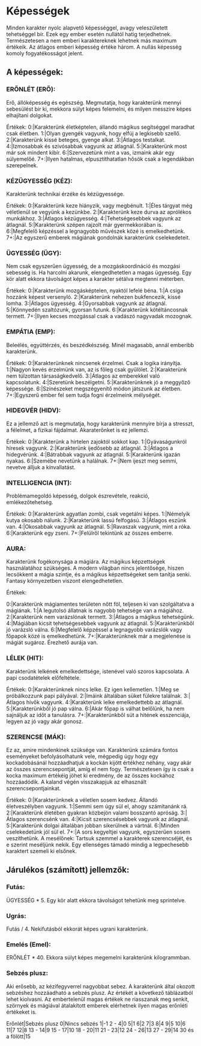 # Képességek

Minden karakter nyolc alapvető képességgel, avagy veleszületett tehetséggel bír. Ezek egy ember esetén nullától hatig terjedhetnek. Természetesen a nem emberi karaktereknek lehetnek más maximum értékeik. Az átlagos emberi képesség értéke három. A nullás képesség komoly fogyatékosságot jelent.

## A képességek:

### ERŐNLÉT (ERŐ):

Erő, állóképesség és egészség. Megmutatja, hogy karakterünk mennyi sebesülést bír ki, mekkora súlyt képes felemelni, és milyen messzire képes elhajítani dolgokat.

Értékek:
0:|Karakterünk életképtelen, állandó mágikus segítséggel maradhat csak életben.
1:|Olyan gyengék vagyunk, hogy elfúj a legkisebb szellő.
2:|Karakterünk kissé beteges, gyenge alkat.
3:|Átlagos testalkat.
4:|Izmosabbak és szívósabbak vagyunk az átlagnál.
5:|Karakterünk most már sok mindent kibír.
6:|Szervezetünk mint a vas, izmaink akár egy súlyemelőé.
7+:|Ilyen hatalmas, elpusztíthatatlan hősök csak a legendákban szerepelnek.

### KÉZÜGYESSÉG (KÉZ):
Karakterünk technikai érzéke és kézügyessége.

Értékek:
0:|Karakterünk keze hiányzik, vagy megbénult.
1:|Éles tárgyat még véletlenül se vegyünk a kezünkbe.
2:|Karakterünk keze durva az aprólékos munkákhoz.
3:|Átlagos kézügyesség.
4:|Tehetségesebbek vagyunk az átlagnál.
5:|Karakterünk szépen rajzolt már gyermekkorában is.
6:|Megfelelő képzéssel a legnagyobb művészek közé is emelkedhetünk.
7+:|Az egyszerű emberek mágiának gondolnák karakterünk cselekedeteit.

### ÜGYESSÉG (ÜGY):

Nem csak egyszerűen ügyesség, de a mozgáskoordináció és mozgási sebesség is. Ha harcolni akarunk, elengedhetetlen a magas ügyesség. Egy kör alatt ekkora távolságot képes a karakter sétálva megtenni méterben.

Értékek:
0:|Karakterünk mozgásképtelen, nyaktól lefelé béna.
1:|A csiga hozzánk képest versenyló.
2:|Karakterünk nehezen bukfencezik, kissé lomha.
3:|Átlagos ügyesség.
4:|Gyorsabbak vagyunk az átlagnál.
5:|Könnyedén szaltózunk, gyorsan futunk.
6:|Karakterünk kötéltáncosnak termett.
7+:|Ilyen kecses mozgással csak a vadászó nagyvadak mozognak.

### EMPÁTIA (EMP):

Beleélés, együttérzés, és beszédkészség. Minél magasabb, annál emberibb karakterünk.

Értékek:
0:|Karakterünknek nincsenek érzelmei. Csak a logika irányítja.
1:|Nagyon kevés érzelmünk van, az is főleg csak gyűlölet.
2:|Karakterünk nem túlzottan társaságkedvelő.
3:|Átlagos az emberekkel való kapcsolatunk.
4:|Szeretünk beszélgetni.
5:|Karakterünknek jó a meggyőző képessége.
6:|Színészeket megszégyenítő módon játszunk az életben.
7+:|Egyszerű ember fel sem tudja fogni érzelmeink mélységét.

### HIDEGVÉR (HIDV):

Ez a jellemző azt is megmutatja, hogy karakterünk mennyire bírja a stresszt, a félelmet, a fizikai fájdalmat. Akaraterőnket is ez jellemzi.

Értékek:
0:|Karakterünk a hirtelen zajoktól sokkot kap.
1:|Gyávaságunkról híresek vagyunk.
2:|Karakterünk ijedősebb az átlagnál.
3:|Átlagos a hidegvérünk.
4:|Bátrabbak vagyunk az átlagnál.
5:|Karakterünk igazán nyakas.
6:|Szemébe nevetünk a halálnak.
7+:|Nem ijeszt meg semmi, nevetve álljuk a kínvallatást.

### INTELLIGENCIA (INT):

Problémamegoldó képesség, dolgok észrevétele, reakció, emlékezőtehetség.

Értékek:
0:|Karakterünk agyatlan zombi, csak vegetálni képes.
1:|Némelyik kutya okosabb nálunk.
2:|Karakterünk lassú felfogású.
3:|Átlagos eszünk van.
4:|Okosabbak vagyunk az átlagnál.
5:|Ravaszak vagyunk, mint a róka.
6:|Karakterünk egy zseni.
7+:|Felülről tekintünk az összes emberre.

### AURA:
Karakterünk fogékonysága a mágiára. Az mágikus képzettségek használatához szükséges. A modern világban nincs jelentősége, hiszen lecsökkent a mágia szintje, és a mágikus képzettségeket sem tanítja senki. Fantasy környezetben viszont elengedhetetlen.

Értékek:

0:|Karakterünk mágiamentes területen nőtt föl, teljesen ki van szolgáltatva a mágiának.
1:|A legutolsó állatnak is nagyobb tehetsége van a mágiához.
2:|Karakterünk nem varázslónak termett.
3:|Átlagos a mágikus tehetségünk.
4:|Mágiában kicsit tehetségesebbek vagyunk az átlagnál.
5:|Karakterünkből jó varázsló válna.
6:|Megfelelő képzéssel a legnagyobb varázslók vagy főpapok közé is emelkedhetünk.
7+:|Karakterünknek már a megjelenése is mágiát sugároz. Érezhető aurája van.

### LÉLEK (HIT):

Karakterünk lelkének emelkedettsége, istenével való szoros kapcsolata. A papi csodatételek előfeltétele.

Értékek:
0:|Karakterünknek nincs lelke. Ez igen kellemetlen. 
1:|Meg se próbálkozzunk papi pályával.
2:|Imáink általában süket fülekre találnak.
3:|Átlagos hívők vagyunk.
4:|Karakterünk lelke emelkedettebb az átlagnál.
5:|Karakterünkből jó pap válna.
6:|Akár főpap is válhat belőlünk, ha nem sajnáljuk az időt a tanulásra.
7+:|Karakterünkből süt a hitének esszenciája, legyen az jó vagy akár gonosz.

### SZERENCSE (MÁK):

Ez az, amire mindenkinek szüksége van. Karakterünk számára fontos eseményeket befolyásolhatunk vele, mégpedig úgy hogy egy kockadobásánál hozzáadhatjuk a kockán kijött értékhez néhány, vagy akár az összes szerencsepontját, amíg el nem fogy. Természetesen így is csak a kocka maximum értékéig jöhet ki eredmény, de az összes kockához hozzáadódik. A kaland végén visszakapjuk az elhasznált szerencsepontjainkat.

Értékek:
0:|Karakterünknek a véletlen sosem kedvez. Állandó életveszélyben vagyunk.
1:|Semmi sem úgy sül el, ahogy számítanánk rá.
2:|Karakterünk életében gyakran közbejön valami bosszantó apróság.
3:|Átlagos szerencsénk van.
4:|Kicsit szerencsésebbek vagyunk az átlagnál.
5:|Karakterünk dolgai általában jobban sikerülnek a vártnál.
6:|Minden cselekedetünk jól sül el.
7+:|A sors kegyeltjei vagyunk, egyszerűen sosem veszíthetünk.
A mesélőnek: Tartsuk szemmel a karakterek szerencséjét, és e szerint meséljünk nekik. Egy ellenséges támadó mindig a legpechesebb karaktert szemeli ki elsőnek.

## Járulékos (számított) jellemzők:</b>

### Futás:

ÜGYESSÉG * 5. Egy kör alatt ekkora távolságot tehetünk meg sprintelve.

### Ugrás:

Futás / 4. Nekifutásból ekkorát képes ugrani karakterünk.

### Emelés (Emel):

ERŐNLÉT * 40. Ekkora súlyt képes megemelni karakterünk kilogrammban.

### Sebzés plusz:

Aki erősebb, az kézifegyverrel nagyobbat sebez. A karakterünk által okozott sebzéshez hozzáadható a sebzés plusz. Az értékét a következő táblázatból lehet kiolvasni. Az embertelenül magas értékek ne riasszanak meg senkit, szörnyek és mágiával átalakított emberek elérhetnek ilyen magas erőnléti értékeket is.

Erőnlét|Sebzés plusz
0|Nincs sebzés
1|-1
2 - 4|0
5|1
6|2
7|3
8|4
9|5
10|6
11|7
12|8
13 - 14|9
15 - 17|10
18 - 20|11
21 - 23|12
24 - 26|13
27 - 29|14
30 és a fölött|15